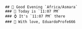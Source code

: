 
        ## 👋 Good Evening `Africa/Asmara`
        ### 📅 Today is `11:07 PM`
        ### ⌚ It's `11:07 PM` there
        ### 🎩 With love, EduardoProfe666 
        